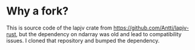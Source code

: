 # Why a fork?

This is source code of the lapjv crate from https://github.com/Antti/lapjv-rust,
but the dependency on ndarray was old and lead to compatibility issues.  I cloned
that repository and bumped the dependency.




